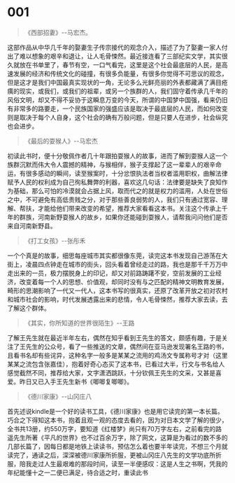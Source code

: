 # 001

> 《西部招妻》--马宏杰。

这部作品从中华几千年的娶妻生子传宗接代的观念介入，描述了为了娶妻一家人付出了难以想象的艰辛和退让，让人毛骨悚然。最近接连看了三部纪实文学，其实很久就放在书单里了，春节有空，一口气看完，这里是这个社会最底层的人民，是高速发展的经济和传统文化的碰撞，有很多负能量，有很多你觉得不可思议的观念，但是这才是我们中国最真实现状的一角，无论多么光鲜亮丽的外表都藏满了满目疮痍的现实，或我们，或我们的祖辈，或另一个族群的人，我们固守着传承几千年的风俗文明，却又不得不妥协于这瞬息万变的今天，所谓的中国梦中国强，看来仍旧有非常多的路要走，一个民族国家的强盛应该是取决于最底层的人民，而如何改变则是取决于每个人自身，这个社会的确有万般问题，但是只要人在进步，社会纵究也会进步。

> 《最后的耍猴人》--马宏杰

初读此书时，便十分敬佩作者几十年跟拍耍猴人的故事，进而了解到耍猴人这一个族群沉默而伟大令人震撼的精神，与猴相伴，猴子支撑起了这一辈辈人的艰辛命运，有很多感动的瞬间，读至猴案时，十分忿恨执法者当权者滥用职权，曲解法律赋予人民的权利成为自己徇私舞弊的利器，喜欢这几句话：法律要是缺失了良知作为基础，那么可怕的冷漠就会占据上风，取而代之的就是权力的滥用，人处在世俗之中，不可避免有高低贵贱之分，对于那些善良弱势的人，我们只有通过宽容、理解、帮扶，才能给他们带来改变的希望，推荐大家看看这本书。关注这个传承上千年的群族，河南新野耍猴人的故乡，如果你还能碰到耍猴人，请帮我问问他们是否来自河南新野县。

> 《打工女孩》--张彤禾

一个个真是的故事，细思每座城市其实都很像东莞，读完这本书发现自己游荡在大街上，凌晨四点钟走在城市的街头，回头看着曾经走过的路，我也是那千千万万中走出来的一员，极力摆脱身上的印记，却又对前路踌躇不安，空前发展的工业经济，改变着每一个人的思想、价值观，却同时没有与之匹配的精神文明教育发展，畸形的思潮影响了一代又一代人，这本书写的很真实，还原了改革开放之初对农村和城市社会的影响，时代发展透露出来的悲情，令人毛骨悚然，推荐大家去读，去了解这个群体。

> 《其实，你所知道的世界很陌生》--王路

了解王先生就在最近半年左右，偶然在知乎看到王先生的答文，颇感有趣，于是关注了王先生的公众号，看了一些推送的文章，偶然间在亚马逊发现署名王路的书，且看书名却有些诧异，这种名字一般多是某某之流用的鸡汤文专属称号才对（这里某某之流包含张嘉佳），抱着好奇心态买了这本书，已看过大半，行文与书名给人感觉截然不同，推荐给大家，文字潇洒跳跃，十分钦佩王先生的文采，又甚是喜爱。昨日又已入手王先生新书《唧唧复唧唧》。

> 《德川家康》--山冈庄八

首先述说kindle是一个好的读书工具，《德川家康》也是用它读完的第一本长篇。巧合之下得知这本书，抱着且观一观的态度去看的，因为对日本文学了解的很少，全书共13册，约550万字，要知道《红楼梦》尚只有70万字左右，之前看完的路遥先生所著《平凡的世界》也不过百余万字，除了网文，这算是为看过的数不多的几部长篇了，因每日都是地铁上读读书，预估怎么着也要半年读完，不想三个月就读完了，通读之后，深深被德川家康所折服，更被山冈庄八先生的文学功底所折服，陪我走过人生最艰难的那段时间，读至一半便感叹：这是人生之书啊，凭我的年纪能懂十之一二便已满足，待合适之时，重读此书